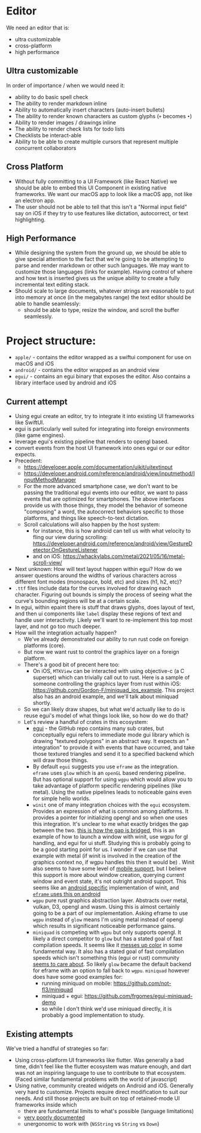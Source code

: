 # Editor

We need an editor that is:

+ ultra customizable
+ cross-platform
+ high performance

## Ultra customizable

In order of importance / when we would need it:

+ ability to do basic spell check
+ The ability to render markdown inline
+ Ability to automatically insert characters (auto-insert bullets)
+ The ability to render known characters as custom glyphs (`+` becomes `•`)
+ Ability to render images / drawings inline
+ The ability to render check lists for todo lists
+ Checklists be interact-able
+ Ability to be able to create multiple cursors that represent multiple concurrent collaborators

## Cross Platform

+ Without fully committing to a UI Framework (like React Native) we should be able to embed this UI Component in
  existing native frameworks. We want our macOS app to look like a macOS app, not like an electron app.
+ The user should not be able to tell that this isn't a "Normal input field" say on iOS if they try to use features like
  dictation, autocorrect, or text highlighting.

## High Performance

+ While designing the system from the ground up, we should be able to give special attention to the fact that we're
  going to be attempting to parse and render markdown or other such languages. We may want to customize those
  languages (links for example). Having control of where and how text is inserted gives us the unique ability to create
  a fully incremental text editing stack.
+ Should scale to large documents, whatever strings are reasonable to put into memory at once (in the megabytes range)
  the text editor should be able to handle seamlessly:
    + should be able to type, resize the window, and scroll the buffer seamlessly.

# Project structure:

+ `apple/` - contains the editor wrapped as a swiftui component for use on macOS and iOS
+ `android/` - contains the editor wrapped as an android view
+ `egui/` - contains an egui binary that exposes the editor. Also contains a library interface used by android and iOS

## Current attempt

+ Using egui create an editor, try to integrate it into existing UI frameworks like SwiftUI.
+ egui is particularly well suited for integrating into foreign environments (like game engines).
+ leverage egui's existing pipeline that renders to opengl based.
+ convert events from the host UI framework into ones egui or our editor expects.
+ Precedent:
    + https://developer.apple.com/documentation/uikit/uitextinput
    + https://developer.android.com/reference/android/view/inputmethod/InputMethodManager
    + For the more advanced smartphone case, we don't want to be passing the traditional egui events into our editor, we
      want to pass events that are optimized for smartphones. The above interfaces provide us with those things, they
      model the behavior of someone "composing" a word, the autocorrect behaviors specific to those platforms, and
      things like speech-to-text dictation.
    + Scroll calculations will also happen by the host system:
        + for instance, this is how android can tell us with what velocity to
          fling our view during
          scrolling: https://developer.android.com/reference/android/view/GestureDetector.OnGestureListener
        + and on iOS: https://whackylabs.com/metal/2021/05/16/metal-scroll-view/
+ Next unknown: How will text layout happen within egui? How do we answer questions around the widths of various
  characters across different font modes (monospace, bold, etc) and sizes (h1, h2, etc)?
+ `.ttf` files include data for the curves involved for drawing each character. Figuring out bounds is simply the
  process of seeing what the curve's bounding regions will be at a certain scale.
+ In egui, within epaint there is stuff that draws glyphs, does layout of text, and then ui components like `label`
  display these regions of text and handle user interactivity. Likely we'll want to re-implement this top most layer,
  and not go too much deeper.
+ How will the integration actually happen?
    + We've already demonstrated our ability to run rust code on foreign platforms (core).
    + But now we want rust to control the graphics layer on a foreign platform.
    + There's a good bit of precent here too:
        + On iOS, `MTKView` can be interacted with using objective-c (a C superset) which can trivially call out to
          rust. Here is a sample of someone controlling the graphics layer from rust within
          iOS: https://github.com/Gordon-F/miniquad_ios_example. This project also has an android example, and we'll
          talk about miniquad shortly.
    + So we can likely draw shapes, but what we'd actually like to do is reuse egui's model of what things look like, so
      how do we do that?
    + Let's review a handful of crates in this ecosystem:
        + [egui](https://github.com/emilk/egui) - the GitHub repo contains many sub crates, but conceptually egui refers
          to immediate mode gui library which is drawing "textured polygons" in an abstract way. It expects an "
          integration" to provide it with events that have occurred, and take those textured triangles and send it to a
          specified backend which will draw those things.
        + By default `egui` suggests you use `eframe` as the integration. `eframe` uses `glow` which is an `openGL`
          based rendering pipeline. But has optional support for using `wgpu` which would allow you to take advantage of
          platform specific rendering pipelines (like metal). Using the native pipelines leads to noticeable gains even
          for simple hello worlds.
        + `winit` one of many integration choices with the `egui` ecosystem. Provides an expression of what is common
          among platforms. It provides a pointer for initializing opengl and so when one uses this integration. It's
          unclear to me what exactly bridges the gap between the
          two. [this is how the gap is bridged](https://github.com/hasenbanck/egui_example/blob/master/src/main.rs),
          this is an example of how to launch a window with winit, use wgpu for gl handling, and egui for ui stuff.
          Studying this is probably going to be a good starting point for us. I wonder if we can use that example with
          metal (if winit is involved in the creation of the graphics context no, if wgpu handles this then it would be)
          . Winit also seems to have some level
          of [mobile support](https://github.com/rust-windowing/winit/blob/master/FEATURES.md#windowing-1), but I
          believe this support is more about window creation, querying current window and event state, it's not outright
          android support. This seems like an [android specific](https://github.com/rust-windowing/android-ndk-rs)
          implementation of winit, and [`eframe` uses this on android](https://github.com/emilk/egui/discussions/2053)
        + `wgpu` pure rust graphics abstraction layer. Abstracts over metal, vulkan, D3, opengl and wasm. Using this is
          almost certainly going to be a part of our implementation. Asking eframe to use `wgpu` instead of `glow` means
          I'm using metal instead of opengl which results in significant noticeable performance gains.
        + `miniquad` is competing with `wgpu` but only supports opengl. It likely a direct competitor to `glow` but has
          a stated goal of fast compilation speeds. It seems like
          it [messes up color](https://github.com/emilk/egui/issues/93#issuecomment-758106824) in some fundamental way.
          It also has a stated goal of fast compilation speeds which isn't something this (egui or rust) community
          [seems to care about](https://github.com/emilk/egui/issues/93#issuecomment-768389533). So likely `glow` became
          the default backend for eframe with an option to fall back to `wgpu`. `miniquad` however does have some good
          examples for:
            + running miniquad on mobile: https://github.com/not-fl3/miniquad
            + miniquad + egui: https://github.com/frgomes/egui-miniquad-demo
            + so while I don't think we'd use miniquad directly, it is probably a good implementation to study.

## Existing attempts

We've tried a handful of strategies so far:

+ Using cross-platform UI frameworks like flutter. Was generally a bad time, didn't feel like the flutter ecosystem was
  mature enough, and dart was not an inspiring language to use to contribute to that ecosystem. (Faced similar
  fundamental problems with the world of javascript)
+ Using native, community created widgets on Android and iOS. Generally very hard to customize. Projects require direct
  modification to suit our needs. And still those projects are built on top of retained-mode UI frameworks inside which
    + there are fundamental limits to what's possible (language limitations)
    + [very poorly documented](https://christiantietze.de/posts/2017/11/syntax-highlight-nstextstorage-insertion-point-change/)
    + unergonomic to work with (`NSString` vs `String` vs `Down`)